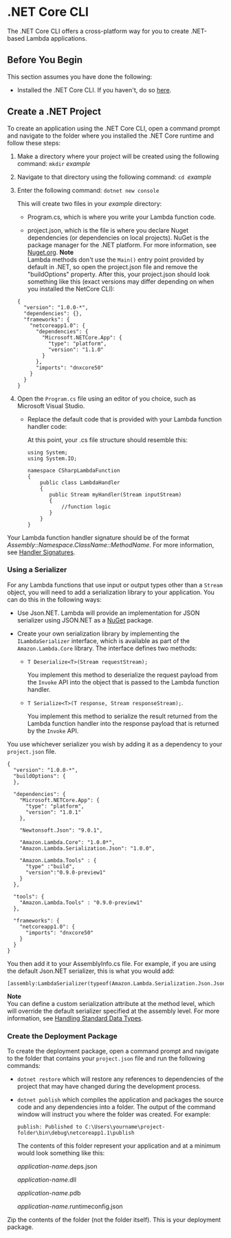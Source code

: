# \.NET Core CLI<a name="lambda-dotnet-coreclr-deployment-package"></a>

The \.NET Core CLI offers a cross\-platform way for you to create \.NET\-based Lambda applications\. 

## Before You Begin<a name="lambda-dotnet-getready"></a>

This section assumes you have done the following:

+ Installed the \.NET Core CLI\. If you haven't, do so [here](https://www.microsoft.com/net/core#windowsvs2015)\.

## Create a \.NET Project<a name="lambda-dotnet-create-project"></a>

To create an application using the \.NET Core CLI, open a command prompt and navigate to the folder where you installed the \.NET Core runtime and follow these steps: 

1. Make a directory where your project will be created using the following command: `mkdir` *example*

1. Navigate to that directory using the following command: `cd `*example*

1. Enter the following command: `dotnet new console `

   This will create two files in your *example* directory:

   + Program\.cs, which is where you write your Lambda function code\. 

   + project\.json, which is the file is where you declare Nuget dependencies \(or dependencies on local projects\)\. NuGet is the package manager for the \.NET platform\. For more information, see [Nuget\.org](https://www.nuget.org)\.
**Note**  
 Lambda methods don't use the `Main()` entry point provided by default in \.NET, so open the project\.json file and remove the "buildOptions" property\. After this, your project\.json should look something like this \(exact versions may differ depending on when you installed the NetCore CLI\): 

   ```
   {
     "version": "1.0.0-*",
     "dependencies": {},
     "frameworks": {
       "netcoreapp1.0": {
         "dependencies": {
           "Microsoft.NETCore.App": {
             "type": "platform",
             "version": "1.1.0"
           }
         },
         "imports": "dnxcore50"
       }
     }
   }
   ```

1. Open the `Program.cs` file using an editor of you choice, such as Microsoft Visual Studio\.

   + Replace the default code that is provided with your Lambda function handler code:

     At this point, your \.cs file structure should resemble this: 

     ```
     using System;
     using System.IO;
     
     namespace CSharpLambdaFunction
     {
         public class LambdaHandler
         {
            public Stream myHandler(Stream inputStream)
            {
                //function logic
            }
         }
     }
     ```

Your Lambda function handler signature should be of the format *Assembly::Namespace\.ClassName::MethodName*\. For more information, see [Handler Signatures](dotnet-programming-model-handler-types.md#dotnet-programming-model-handler-signatures)\.

### Using a Serializer<a name="lambda-dotnet-add-serializer"></a>

For any Lambda functions that use input or output types other than a `Stream` object, you will need to add a serialization library to your application\. You can do this in the following ways:

+ Use Json\.NET\. Lambda will provide an implementation for JSON serializer using JSON\.NET as a [NuGet](https://www.nuget.org) package\.

+ Create your own serialization library by implementing the `ILambdaSerializer` interface, which is available as part of the `Amazon.Lambda.Core` library\. The interface defines two methods:

  + `T Deserialize<T>(Stream requestStream);`

     You implement this method to deserialize the request payload from the `Invoke` API into the object that is passed to the Lambda function handler\.

  + `T Serialize<T>(T response, Stream responseStream);`\.

     You implement this method to serialize the result returned from the Lambda function handler into the response payload that is returned by the `Invoke` API\.

You use whichever serializer you wish by adding it as a dependency to your `project.json` file\. 

```
{
  "version": "1.0.0-*",
  "buildOptions": {
  },
 
  "dependencies": {
    "Microsoft.NETCore.App": {
      "type": "platform",
      "version": "1.0.1"
    },
 
    "Newtonsoft.Json": "9.0.1",
 
    "Amazon.Lambda.Core": "1.0.0*",
    "Amazon.Lambda.Serialization.Json": "1.0.0",
 
    "Amazon.Lambda.Tools" : {
      "type" :"build",
      "version":"0.9.0-preview1"
    }
  },
 
  "tools": {
    "Amazon.Lambda.Tools" : "0.9.0-preview1"
  },
 
  "frameworks": {
    "netcoreapp1.0": {
      "imports": "dnxcore50"
    }
  }
}
```

You then add it to your AssemblyInfo\.cs file\. For example, if you are using the default Json\.NET serializer, this is what you would add:

```
[assembly:LambdaSerializer(typeof(Amazon.Lambda.Serialization.Json.JsonSerializer))]
```

**Note**  
You can define a custom serialization attribute at the method level, which will override the default serializer specified at the assembly level\. For more information, see [Handling Standard Data Types](dotnet-programming-model-handler-types.md#dotnet-programming-model-handling-standard-types)\.

### Create the Deployment Package<a name="lambda-dotnet-create-deployment-package"></a>

To create the deployment package, open a command prompt and navigate to the folder that contains your `project.json` file and run the following commands:

+ `dotnet restore` which will restore any references to dependencies of the project that may have changed during the development process\.

+ `dotnet publish` which compiles the application and packages the source code and any dependencies into a folder\. The output of the command window will instruct you where the folder was created\. For example:

  ```
  publish: Published to C:\Users\yourname\project-folder\bin\debug\netcoreapp1.1\publish
  ```

  The contents of this folder represent your application and at a minimum would look something like this:

  *application\-name*\.deps\.json

  *application\-name*\.dll

  *application\-name*\.pdb

  *application\-name*\.runtimeconfig\.json

Zip the contents of the folder \(not the folder itself\)\. This is your deployment package\.